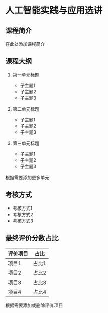 # 人工智能实践与应用选讲

## 课程简介

在此处添加课程简介

## 课程大纲

1. 第一单元标题
   - 子主题1
   - 子主题2
   - 子主题3

2. 第二单元标题
   - 子主题1
   - 子主题2
   - 子主题3

3. 第三单元标题
   - 子主题1
   - 子主题2
   - 子主题3

根据需要添加更多单元

## 考核方式

- 考核方式1
- 考核方式2
- 考核方式3

## 最终评价分数占比

| 评价项目 | 占比 |
|---------|------|
| 项目1  | 占比1 |
| 项目2  | 占比2 |
| 项目3  | 占比3 |
| 项目4  | 占比4 |

根据需要添加或删除评价项目
